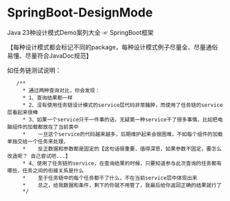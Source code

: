 # SpringBoot-DesignMode

 Java 23种设计模式Demo案列大全 ☞ SpringBoot框架
 
 【每种设计模式都会标记不同的package，每种设计模式例子尽量全、尽量通俗易懂、尽量符合JavaDoc规范】
 
 
 如任务链测试说明：
 
       /**
         * 通过两种查询对比，你会发现：
         * 1、查询结果都一样
         * 2、没有使用任务链设计模式的service层代码非常臃肿，而使用了任务链的service层看起来很棒
         * 3、如果一个service只干一件事的话，无疑第一种service干了很多事情，比如把电脑组件的加载都放在了当前类中
         *    一旦这个service的代码越来越多，后期维护起来会很困难，不如每个组件的加载单独交给一个任务来处理，
         *    反正数据和参数都是固定的【这句话很重要，值得深思，如果参数不固定，要怎么改造呢？ 自己尝试吧...】
         * 4、使用了任务链的service，在查询结果的时候，只要知道参与此次查询的任务都有哪些，任务之间的衔接关系是什么
         *    至于任务链中的每个任务都干了什么，不在当前service层中体现出来
         *    总之，给我数据和条件，剩下的你就不用管了，我最后给你返回正确的结果就行了
         */

